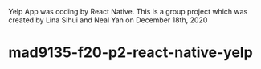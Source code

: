 Yelp App was coding by React Native.
This is a group project which was created by Lina Sihui and Neal Yan on December 18th, 2020
# mad9135-f20-p2-react-native-yelp
